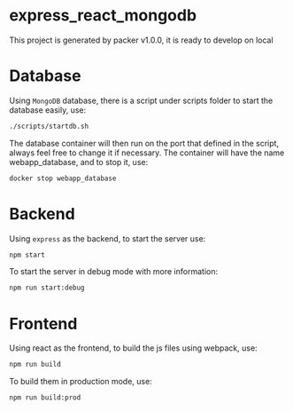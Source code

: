 # express_react_mongodb
This project is generated by packer v1.0.0, it is ready to develop on local

# Database
Using `MongoDB` database, there is a script under scripts folder to start the database easily, use:
```sh
./scripts/startdb.sh
```
The database container will then run on the port that defined in the script, always feel free to change it if necessary. The container will have the name webapp_database, and to stop it, use:
```sh
docker stop webapp_database
```

# Backend
Using `express` as the backend, to start the server use:
```sh
npm start
```

To start the server in debug mode with more information:
```sh
npm run start:debug
```

# Frontend
Using react as the frontend, to build the js files using webpack, use:
```sh
npm run build
```
To build them in production mode, use:
```sh
npm run build:prod
```




